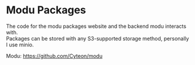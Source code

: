 # Modu Packages
The code for the modu packages website and the backend modu interacts with. \
Packages can be stored with any S3-supported storage method, personally I use minio.

Modu: https://github.com/Cyteon/modu